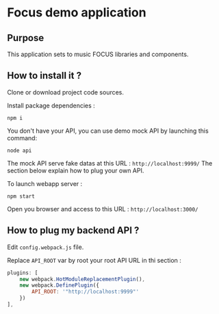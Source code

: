 # Focus demo application

## Purpose

This application sets to music FOCUS libraries and components.

## How to install it ?

Clone or download project code sources.

Install package dependencies :

```shell
npm i
```

You don't have your API, you can use demo mock API by launching this command:
```shell
node api
```

The mock API serve fake datas at this URL : `http://localhost:9999/`
The section below explain how to plug your own API.

To launch webapp server :
```shell
npm start
```

Open you browser and access to this URL : `http://localhost:3000/`

## How to plug my backend API ?

Edit `config.webpack.js` file.

Replace `API_ROOT` var by root your root API URL in thi section :

```javascript
plugins: [
    new webpack.HotModuleReplacementPlugin(),
    new webpack.DefinePlugin({
        API_ROOT: '"http://localhost:9999"'
    })
],
```
